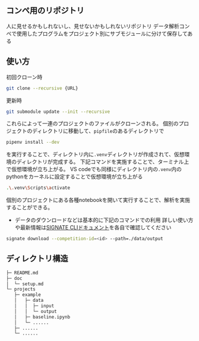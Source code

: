 ## コンペ用のリポジトリ
人に見せるかもしれないし、見せないかもしれないリポジトリ
データ解析コンペで使用したプログラムをプロジェクト別にサブモジュールに分けて保存してある

## 使い方
初回クローン時
```bash
git clone --recursive {URL}
```

更新時
```bash
git submodule update --init --recursive
```

これらによって一連のプロジェクトのファイルがクローンされる。
個別のプロジェクトのディレクトリに移動して、`pipfile`のあるディレクトリで
```bash
pipenv install --dev
```
を実行することで、ディレクトリ内に`.venv`ディレクトリが作成されて、仮想環境のディレクトリが完成する。
下記コマンドを実施することで、ターミナル上で仮想環境が立ち上がる。
VS codeでも同様にディレクトリ内の`.venv`内のpythonをカーネルに設定することで仮想環境が立ち上がる
```bash
.\.venv\Scripts\activate
```
個別のプロジェクトにある各種notebookを開いて実行することで、解析を実施することができる。

- データのダウンロードなどは基本的に下記のコマンドでの利用
詳しい使い方や最新情報は[SIGNATE CLIドキュメント](https://github.com/signatelab/signate-cli)を各自で確認してください
```bash
signate download --competition-id=<id> --path=./data/output
```

## ディレクトリ構造

```bash
├─ README.md
├─ doc
│  └─ setup.md
└─ projects
   ├─ example
   │   ├─ data
   │   │  ├─ input
   │   │  └─ output
   │   ├─ baseline.ipynb
   │   └─ ......
   ├─ ......
   └─ ......
```

